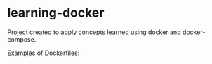 # learning-docker

Project created to apply concepts learned using docker and docker-compose.

Examples of Dockerfiles:
 
 
